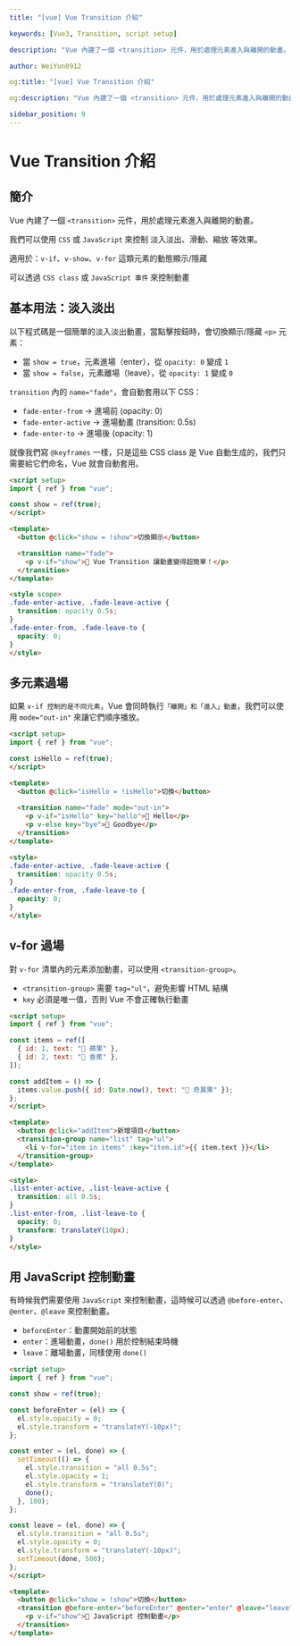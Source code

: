 ```yaml
---
title: "[vue] Vue Transition 介紹"

keywords: [Vue3, Transition, script setup]

description: "Vue 內建了一個 <transition> 元件，用於處理元素進入與離開的動畫。"

author: WeiYun0912

og:title: "[vue] Vue Transition 介紹"

og:description: "Vue 內建了一個 <transition> 元件，用於處理元素進入與離開的動畫。"

sidebar_position: 9
---
```


# Vue Transition 介紹

## 簡介

Vue 內建了一個 `<transition>` 元件，用於處理元素進入與離開的動畫。

我們可以使用 `CSS` 或 `JavaScript` 來控制 淡入淡出、滑動、縮放 等效果。

適用於：`v-if`、`v-show`、`v-for` 這類元素的動態顯示/隱藏

可以透過 `CSS class` 或 `JavaScript 事件` 來控制動畫

## 基本用法：淡入淡出

以下程式碼是一個簡單的淡入淡出動畫，當點擊按鈕時，會切換顯示/隱藏 `<p>` 元素：

-   當 `show = true`，元素進場（enter），從 `opacity: 0` 變成 `1`
-   當 `show = false`，元素離場（leave），從 `opacity: 1` 變成 `0`

`transition` 內的 `name="fade"`，會自動套用以下 CSS：

-   `fade-enter-from` → 進場前 (opacity: 0)
-   `fade-enter-active` → 進場動畫 (transition: 0.5s)
-   `fade-enter-to` → 進場後 (opacity: 1)

就像我們寫 `@keyframes` 一樣，只是這些 CSS class 是 Vue 自動生成的，我們只需要給它們命名，Vue 就會自動套用。

<!-- prettier-ignore -->
```html title='App.vue' showLineNumbers
<script setup>
import { ref } from "vue";

const show = ref(true);
</script>

<template>
  <button @click="show = !show">切換顯示</button>

  <transition name="fade">
    <p v-if="show">🚀 Vue Transition 讓動畫變得超簡單！</p>
  </transition>
</template>

<style scope>
.fade-enter-active, .fade-leave-active {
  transition: opacity 0.5s;
}
.fade-enter-from, .fade-leave-to {
  opacity: 0;
}
</style>
```

## 多元素過場

如果 `v-if 控制的是不同元素`，Vue 會同時執行`「離開」和「進入」動畫`，我們可以使用 `mode="out-in"` 來讓它們順序播放。

<!-- prettier-ignore -->
```html title='App.vue' showLineNumbers
<script setup>
import { ref } from "vue";

const isHello = ref(true);
</script>

<template>
  <button @click="isHello = !isHello">切換</button>
  
  <transition name="fade" mode="out-in">
    <p v-if="isHello" key="hello">👋 Hello</p>
    <p v-else key="bye">👋 Goodbye</p>
  </transition>
</template>

<style>
.fade-enter-active, .fade-leave-active {
  transition: opacity 0.5s;
}
.fade-enter-from, .fade-leave-to {
  opacity: 0;
}
</style>
```

## v-for 過場

對 `v-for` 清單內的元素添加動畫，可以使用 `<transition-group>`。

-   `<transition-group>` 需要 `tag="ul"`，避免影響 HTML 結構
-   `key` 必須是唯一值，否則 Vue 不會正確執行動畫

<!-- prettier-ignore -->
```html title='App.vue' showLineNumbers
<script setup>
import { ref } from "vue";

const items = ref([
  { id: 1, text: "🍎 蘋果" },
  { id: 2, text: "🍌 香蕉" },
]);

const addItem = () => {
  items.value.push({ id: Date.now(), text: "🥝 奇異果" });
};
</script>

<template>
  <button @click="addItem">新增項目</button>
  <transition-group name="list" tag="ul">
    <li v-for="item in items" :key="item.id">{{ item.text }}</li>
  </transition-group>
</template>

<style>
.list-enter-active, .list-leave-active {
  transition: all 0.5s;
}
.list-enter-from, .list-leave-to {
  opacity: 0;
  transform: translateY(10px);
}
</style>
```

## 用 JavaScript 控制動畫

有時候我們需要使用 `JavaScript` 來控制動畫，這時候可以透過 `@before-enter`、`@enter`、`@leave` 來控制動畫。

-   `beforeEnter`：動畫開始前的狀態
-   `enter`：進場動畫，`done()` 用於控制結束時機
-   `leave`：離場動畫，同樣使用 `done()`

<!-- prettier-ignore -->
```html title='App.vue' showLineNumbers
<script setup>
import { ref } from "vue";

const show = ref(true);

const beforeEnter = (el) => {
  el.style.opacity = 0;
  el.style.transform = "translateY(-10px)";
};

const enter = (el, done) => {
  setTimeout(() => {
    el.style.transition = "all 0.5s";
    el.style.opacity = 1;
    el.style.transform = "translateY(0)";
    done();
  }, 100);
};

const leave = (el, done) => {
  el.style.transition = "all 0.5s";
  el.style.opacity = 0;
  el.style.transform = "translateY(-10px)";
  setTimeout(done, 500);
};
</script>

<template>
  <button @click="show = !show">切換</button>
  <transition @before-enter="beforeEnter" @enter="enter" @leave="leave">
    <p v-if="show">🚀 JavaScript 控制動畫</p>
  </transition>
</template>
```
